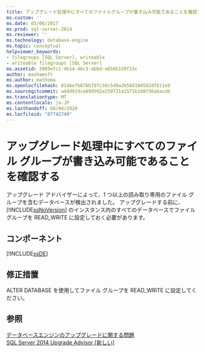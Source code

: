 ```yaml
---
title: アップグレード処理中にすべてのファイルグループが書き込み可能であることを確認する |Microsoft Docs
ms.custom: ''
ms.date: 03/06/2017
ms.prod: sql-server-2014
ms.reviewer: ''
ms.technology: database-engine
ms.topic: conceptual
helpviewer_keywords:
- filegroups [SQL Server], writeable
- writeable filegroups [SQL Server]
ms.assetid: 2985efc1-4b14-46c3-abbd-a656b159f23c
author: mashamsft
ms.author: mathoma
ms.openlocfilehash: 8146efb876bf97c36c549a2b58d104592df611e9
ms.sourcegitcommit: ad4d92dce894592a259721a1571b1d8736abacdb
ms.translationtype: MT
ms.contentlocale: ja-JP
ms.lasthandoff: 08/04/2020
ms.locfileid: "87742749"
---
```

# <a name="verify-all-filegroups-are-writeable-during-the-upgrade-process"></a>アップグレード処理中にすべてのファイル グループが書き込み可能であることを確認する
  アップグレード アドバイザーによって、1 つ以上の読み取り専用のファイル グループを含むデータベースが検出されました。 アップグレードする前に、[!INCLUDE[ssNoVersion](../../includes/ssnoversion-md.md)] のインスタンス内のすべてのデータベースでファイル グループを READ_WRITE に設定しておく必要があります。  
  
## <a name="component"></a>コンポーネント  
 [!INCLUDE[ssDE](../../includes/ssde-md.md)]  
  
## <a name="corrective-action"></a>修正措置  
 ALTER DATABASE を使用してファイル グループを READ_WRITE に設定してください。  
  
## <a name="see-also"></a>参照  
 [データベースエンジンのアップグレードに関する問題](../../../2014/sql-server/install/database-engine-upgrade-issues.md)   
 [SQL Server 2014 Upgrade Advisor &#91;新しい&#93;](sql-server-2014-upgrade-advisor.md)  
  
  
